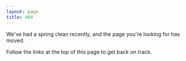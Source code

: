 ```yaml
---
layout: page
title: 404
---
```


We've had a spring clean recently, and the page you're looking for has moved.

Follow the links at the top of this page to get back on track. 